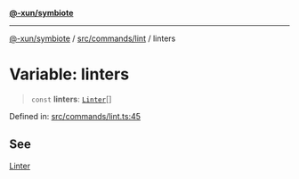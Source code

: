 [**@-xun/symbiote**](../../../../README.md)

***

[@-xun/symbiote](../../../../README.md) / [src/commands/lint](../README.md) / linters

# Variable: linters

> `const` **linters**: [`Linter`](../enumerations/Linter.md)[]

Defined in: [src/commands/lint.ts:45](https://github.com/Xunnamius/symbiote/blob/a1a1659a6aee8463244f5d57f0317787662deaf7/src/commands/lint.ts#L45)

## See

[Linter](../enumerations/Linter.md)
